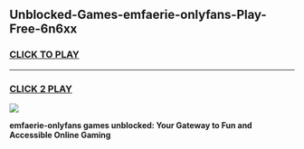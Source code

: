 
## Unblocked-Games-emfaerie-onlyfans-Play-Free-6n6xx
<h3>
<a href="https://premium76.site?title=emfaerie-onlyfans&ref=10A">CLICK TO PLAY</a></h3>
<hr>

<h3>
<a href="https://premium76.site?title=emfaerie-onlyfans&ref=10A">CLICK 2 PLAY</a>
  
</h3>

<a href="https://premium76.site?title=emfaerie-onlyfans&ref=10A"><img src="https://clearcache.store/games.png"></a>


**emfaerie-onlyfans games unblocked: Your Gateway to Fun and Accessible Online Gaming**

